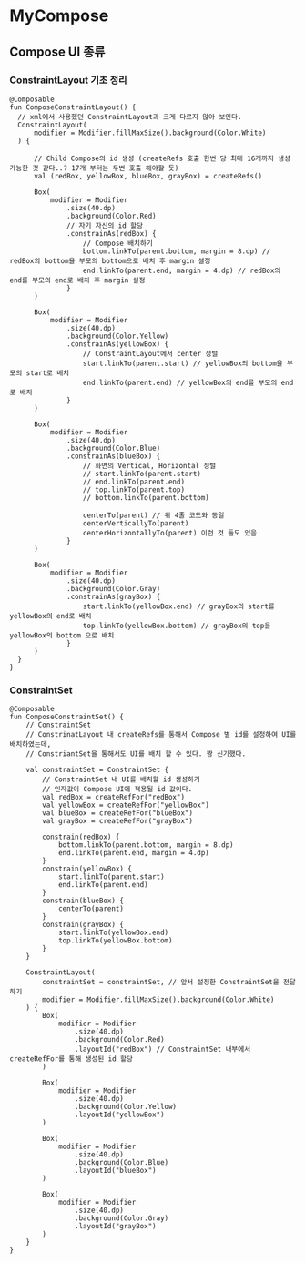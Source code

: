 # MyCompose
## Compose UI 종류

### ConstraintLayout 기초 정리
    @Composable
    fun ComposeConstraintLayout() {
      // xml에서 사용했던 ConstraintLayout과 크게 다르지 않아 보인다.
      ConstraintLayout(
          modifier = Modifier.fillMaxSize().background(Color.White)
      ) {
          
          // Child Compose의 id 생성 (createRefs 호출 한번 당 최대 16개까지 생성가능한 것 같다..? 17개 부터는 두번 호출 해야할 듯)
          val (redBox, yellowBox, blueBox, grayBox) = createRefs()
  
          Box(
              modifier = Modifier
                  .size(40.dp)
                  .background(Color.Red)
                  // 자기 자신의 id 할당
                  .constrainAs(redBox) {
                      // Compose 배치하기
                      bottom.linkTo(parent.bottom, margin = 8.dp) // redBox의 bottom을 부모의 bottom으로 배치 후 margin 설정
                      end.linkTo(parent.end, margin = 4.dp) // redBox의 end를 부모의 end로 배치 후 margin 설정
                  }
          )
  
          Box(
              modifier = Modifier
                  .size(40.dp)
                  .background(Color.Yellow)
                  .constrainAs(yellowBox) {
                      // ConstraintLayout에서 center 정렬
                      start.linkTo(parent.start) // yellowBox의 bottom을 부모의 start로 배치
                      end.linkTo(parent.end) // yellowBox의 end를 부모의 end로 배치
                  }
          )
  
          Box(
              modifier = Modifier
                  .size(40.dp)
                  .background(Color.Blue)
                  .constrainAs(blueBox) {
                      // 화면의 Vertical, Horizontal 정렬
                      // start.linkTo(parent.start)
                      // end.linkTo(parent.end)
                      // top.linkTo(parent.top)
                      // bottom.linkTo(parent.bottom)
  
                      centerTo(parent) // 위 4줄 코드와 동일
                      centerVerticallyTo(parent)
                      centerHorizontallyTo(parent) 이런 것 들도 있음
                  }
          )
  
          Box(
              modifier = Modifier
                  .size(40.dp)
                  .background(Color.Gray)
                  .constrainAs(grayBox) {
                      start.linkTo(yellowBox.end) // grayBox의 start를 yellowBox의 end로 배치
                      top.linkTo(yellowBox.bottom) // grayBox의 top을 yellowBox의 bottom 으로 배치
                  }
          )
      }
    }

### ConstraintSet
    @Composable
    fun ComposeConstraintSet() {
        // ConstraintSet
        // ConstrinatLayout 내 createRefs를 통해서 Compose 별 id를 설정하여 UI를 배치하였는데,
        // ConstriantSet을 통해서도 UI를 배치 할 수 있다. 짱 신기했다.
    
        val constraintSet = ConstraintSet {
            // ConstraintSet 내 UI를 배치할 id 생성하기
            // 인자값이 Compose UI에 적용될 id 값이다.
            val redBox = createRefFor("redBox")
            val yellowBox = createRefFor("yellowBox")
            val blueBox = createRefFor("blueBox")
            val grayBox = createRefFor("grayBox")
    
            constrain(redBox) {
                bottom.linkTo(parent.bottom, margin = 8.dp)
                end.linkTo(parent.end, margin = 4.dp)
            }
            constrain(yellowBox) {
                start.linkTo(parent.start)
                end.linkTo(parent.end)
            }
            constrain(blueBox) {
                centerTo(parent)
            }
            constrain(grayBox) {
                start.linkTo(yellowBox.end)
                top.linkTo(yellowBox.bottom)
            }
        }
    
        ConstraintLayout(
            constraintSet = constraintSet, // 앞서 설정한 ConstraintSet을 전달하기
            modifier = Modifier.fillMaxSize().background(Color.White)
        ) {
            Box(
                modifier = Modifier
                    .size(40.dp)
                    .background(Color.Red)
                    .layoutId("redBox") // ConstraintSet 내부에서 createRefFor를 통해 생성된 id 할당
            )
    
            Box(
                modifier = Modifier
                    .size(40.dp)
                    .background(Color.Yellow)
                    .layoutId("yellowBox")
            )
    
            Box(
                modifier = Modifier
                    .size(40.dp)
                    .background(Color.Blue)
                    .layoutId("blueBox")
            )
    
            Box(
                modifier = Modifier
                    .size(40.dp)
                    .background(Color.Gray)
                    .layoutId("grayBox")
            )
        }
    }
